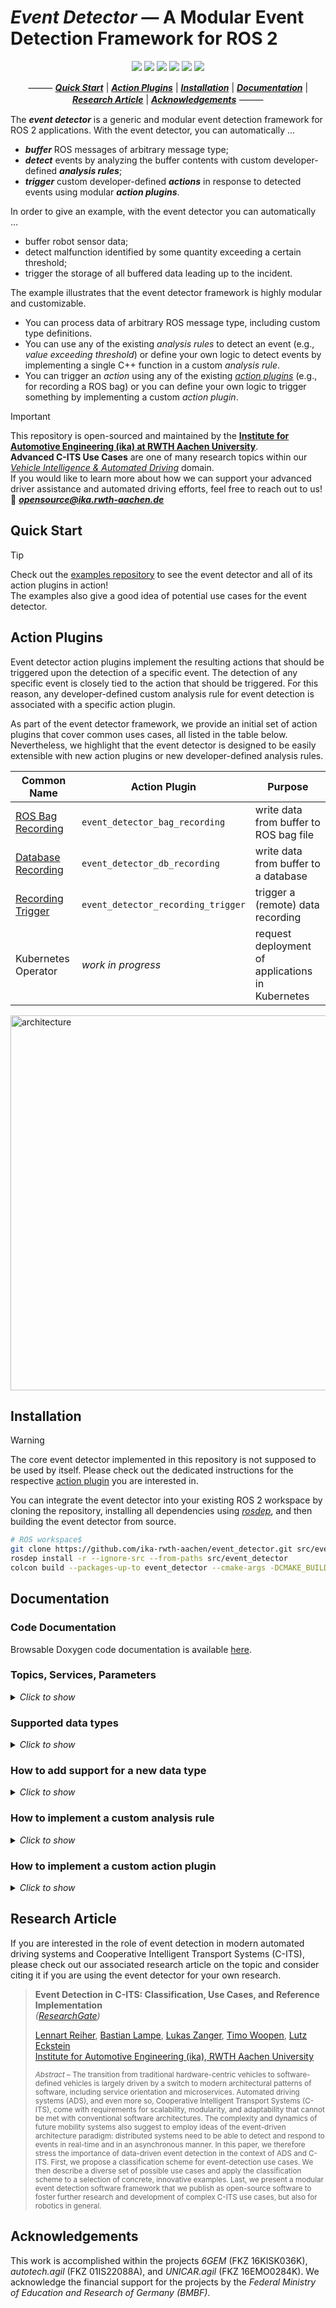 # *Event Detector —* A Modular Event Detection Framework for ROS 2

<p align="center">
  <img src="https://img.shields.io/github/v/release/ika-rwth-aachen/event_detector"/>
  <img src="https://img.shields.io/github/license/ika-rwth-aachen/event_detector"/>
  <a href="https://github.com/ika-rwth-aachen/event_detector/actions/workflows/docker-ros.yml"><img src="https://github.com/ika-rwth-aachen/event_detector/actions/workflows/docker-ros.yml/badge.svg"/></a>
  <a href="https://ika-rwth-aachen.github.io/event_detector/"><img src="https://github.com/ika-rwth-aachen/event_detector/actions/workflows/doc.yml/badge.svg"/></a>
  <img src="https://img.shields.io/badge/ROS 2-humble-293754"/>
  <a href="https://github.com/ika-rwth-aachen/event_detector"><img src="https://img.shields.io/github/stars/ika-rwth-aachen/event_detector?style=social"/></a>
</p>

<p align="center">
⸻ <b><i><a href="#quick-start">Quick Start</a></i></b> | <b><i><a href="#action-plugins">Action Plugins</a></i></b> |  <b><i><a href="#installation">Installation</a></i></b> | <b><i><a href="#documentation">Documentation</a></i></b> | <b><i><a href="#research-article">Research Article</a></i></b> | <b><i><a href="#acknowledgements">Acknowledgements</a></i></b> ⸻
</p>

The ***event detector*** is a generic and modular event detection framework for ROS 2 applications. With the event detector, you can automatically ...
- ***buffer*** ROS messages of arbitrary message type;
- ***detect*** events by analyzing the buffer contents with custom developer-defined ***analysis rules***;
- ***trigger*** custom developer-defined ***actions*** in response to detected events using modular ***action plugins***.

In order to give an example, with the event detector you can automatically ...
- buffer robot sensor data;
- detect malfunction identified by some quantity exceeding a certain threshold;
- trigger the storage of all buffered data leading up to the incident.

The example illustrates that the event detector framework is highly modular and customizable.
- You can process data of arbitrary ROS message type, including custom type definitions.
- You can use any of the existing *analysis rules* to detect an event (e.g., *value exceeding threshold*) or define your own logic to detect events by implementing a single C++ function in a custom *analysis rule*.
- You can trigger an *action* using any of the existing [*action plugins*](#action-plugins) (e.g., for recording a ROS bag) or you can define your own logic to trigger something by implementing a custom *action plugin*.

> [!IMPORTANT]  
> This repository is open-sourced and maintained by the [**Institute for Automotive Engineering (ika) at RWTH Aachen University**](https://www.ika.rwth-aachen.de/).  
> **Advanced C-ITS Use Cases** are one of many research topics within our [*Vehicle Intelligence & Automated Driving*](https://www.ika.rwth-aachen.de/en/competences/fields-of-research/vehicle-intelligence-automated-driving.html) domain.  
> If you would like to learn more about how we can support your advanced driver assistance and automated driving efforts, feel free to reach out to us!  
> :email: ***opensource@ika.rwth-aachen.de***


## Quick Start

> [!TIP]
> Check out the [examples repository](https://github.com/ika-rwth-aachen/event_detector_examples) to see the event detector and all of its action plugins in action!  
> The examples also give a good idea of potential use cases for the event detector.


## Action Plugins

Event detector action plugins implement the resulting actions that should be triggered upon the detection of a specific event. The detection of any specific event is closely tied to the action that should be triggered. For this reason, any developer-defined custom analysis rule for event detection is associated with a specific action plugin.

As part of the event detector framework, we provide an initial set of action plugins that cover common uses cases, all listed in the table below. Nevertheless, we highlight that the event detector is designed to be easily extensible with new action plugins or new developer-defined analysis rules.

| Common Name | Action Plugin | Purpose |
| --- | --- | --- |
| [ROS Bag Recording](https://github.com/ika-rwth-aachen/event_detector_bag_recording) | `event_detector_bag_recording` | write data from buffer to ROS bag file |
| [Database Recording](https://github.com/ika-rwth-aachen/event_detector_db_recording) | `event_detector_db_recording` | write data from buffer to a database |
| [Recording Trigger](https://github.com/ika-rwth-aachen/event_detector_recording_trigger) | `event_detector_recording_trigger` | trigger a (remote) data recording |
| Kubernetes Operator | *work in progress* | request deployment of applications in Kubernetes |

<img src="./assets/architecture.png" alt="architecture" width="600"/>


## Installation

> [!WARNING]
> The core event detector implemented in this repository is not supposed to be used by itself. Please check out the dedicated instructions for the respective [action plugin](#action-plugins) you are interested in.

You can integrate the event detector into your existing ROS 2 workspace by cloning the repository, installing all dependencies using [*rosdep*](http://wiki.ros.org/rosdep), and then building the event detector from source.

```bash
# ROS workspace$
git clone https://github.com/ika-rwth-aachen/event_detector.git src/event_detector
rosdep install -r --ignore-src --from-paths src/event_detector
colcon build --packages-up-to event_detector --cmake-args -DCMAKE_BUILD_TYPE=Release
```


## Documentation

### Code Documentation

Browsable Doxygen code documentation is available [here](https://ika-rwth-aachen.github.io/event_detector).

### Topics, Services, Parameters

<details><summary><i>Click to show</i></summary>

#### Subscribed Topics

Subscriptions for buffering data are specified via the parameter [`client_params.<CLIENT_NAME>.data_type_params.<DATA_TYPE>.topics`](#parameters). Action plugins may define additional subscribers.

#### Published Topics

None by default. Action plugins may define additional publishers.

#### Services

| Service | Type | Description |
| --- | --- | --- |
| `~/<RULE/NAME>/evaluate` | `std_srvs/srv/Empty` | allows to trigger a rule evaluation on-demand |

#### Parameters

| Parameter | Type | Default | Description | Options |
| --- | --- | --- | --- | --- |
| `use_sim_time` | `bool` | `false` | whether to use ROS simulation time |  |
| `startup_state` | `int` | `1` | initial lifecycle state | `1` (unconfigured), `2` (inactive), `3` (active) |
| `buffer.default_time` | `float` | `10.0` | default buffer length (in seconds) |  |
| `buffer.default_queue_size` | `int` | `20` | default subscriber queue size |  |
| `buffer.initialization_bags` | `string[]` | `[]` | ROS bag files to initialize buffer with |  |
| `buffer.use_msg_stamp` | `bool` | `true` | whether to use message stamp for sorting, if present |  |
| `analysis.default_period` | `float` | `1.0` | default period (in seconds) between subsequent analysis rule evaluations |  |
| `clients` | `string[]` | `[]` | client names |  |
| `client_params.<CLIENT_NAME>.base_frame` | `string` | `""` | client base frame used for storing static transforms |  |
| `client_params.<CLIENT_NAME>.tf_prefix` | `string` | `""` | client-specific prefix of frames found in dynamic transforms |  |
| `client_params.<CLIENT_NAME>.data_types` | `string[]` | `[]` | data types to subscribe | see second column in [`datatypes.macro`](./event_detector/include/event_detector/datatypes.macro) |
| `client_params.<CLIENT_NAME>.data_type_params.<DATA_TYPE>.topics` | `string[]` | `[]` | topic names |  |
| `client_params.<CLIENT_NAME>.data_type_params.<DATA_TYPE>.buffer_times` | `float[]` | `[]` | buffer length (in seconds) for each topic |  |
| `client_params.<CLIENT_NAME>.data_type_params.<DATA_TYPE>.queue_sizes` | `int[]` | `[]` | queue size for each topic |  |
| `rules` | `string[]` | `[]` | rule names |  |
| `rule_params.<RULE_NAME>.enabled` | `bool` | `false` | whether rule is enabled |  |
| `rule_params.<RULE_NAME>.parameters` | `dict` | `{}` | custom rule parameters | see rule documentation |

</details>

### Supported data types

<details><summary><i>Click to show</i></summary>

The event detector natively supports most common ROS message types, see the list of supported message packages below. You can also add support for custom data types, see [*How to add support for a new data type*](#how-to-add-support-for-a-new-data-type).
- [builtin_interfaces](https://index.ros.org/p/builtin_interfaces/)
- [diagnostic_msgs](https://index.ros.org/p/diagnostic_msgs/)
- [etsi_its_cam_msgs](https://index.ros.org/p/etsi_its_cam_msgs)
- [etsi_its_cam_ts_msgs](https://index.ros.org/p/etsi_its_cam_ts_msgs)
- [etsi_its_cpm_ts_msgs](https://index.ros.org/p/etsi_its_cpm_ts_msgs)
- [etsi_its_denm_msgs](https://index.ros.org/p/etsi_its_denm_msgs)
- [etsi_its_mapem_ts_msgs](https://index.ros.org/p/etsi_its_mapem_ts_msgs)
- [etsi_its_spatem_ts_msgs](https://index.ros.org/p/etsi_its_spatem_ts_msgs)
- [etsi_its_vam_ts_msgs](https://index.ros.org/p/etsi_its_vam_ts_msgs)
- [geometry_msgs](https://index.ros.org/p/geometry_msgs)
- [nav_msgs](https://index.ros.org/p/nav_msgs)
- [perception_msgs](https://github.com/ika-rwth-aachen/perception_interfaces)
- [sensor_msgs](https://index.ros.org/p/sensor_msgs)
- [shape_msgs](https://index.ros.org/p/shape_msgs)
- [std_msgs](https://index.ros.org/p/std_msgs)
- [stereo_msgs](https://index.ros.org/p/stereo_msgs)
- [tf2_msgs](https://index.ros.org/p/tf2_msgs)
- [trajectory_msgs](https://index.ros.org/p/trajectory_msgs)
- [vision_msgs](https://index.ros.org/p/vision_msgs)
- [visualization_msgs](https://index.ros.org/p/visualization_msgs)

</details>

### How to add support for a new data type

<details><summary><i>Click to show</i></summary>

The event detector natively supports most common ROS message types, see [*Supported data types*](#supported-data-types). Through clever application of preprocessor macros, adding support for a new ROS message type only requires 6 lines of code.
1. Add a package dependency on your message package in [`./event_detector/package.xml`](./event_detector/package.xml).
2. Add your message package to the `find_package`, `ament_target_dependencies`, and `ament_export_dependencies` sections of [`./event_detector/CMakeLists.txt`](./event_detector/CMakeLists.txt).
3. Include the required message type headers in [`./event_detector/include/event_detector/datatypes.hpp`](./event_detector/include/event_detector/datatypes.hpp).
4. Define a new data type by calling the `DATATYPE(TYPE, VAR)` macro for each new message type in [`./event_detector/include/event_detector/datatypes.macro`](./event_detector/include/event_detector/datatypes.macro).

</details>

### How to implement a custom analysis rule

<details><summary><i>Click to show</i></summary>

The detection of any specific event is closely tied to the action that should be triggered. For this reason, any developer-defined custom analysis rule for event detection is associated with a specific action plugin. If the [supported action plugins](#action-plugins) do not work for you, see [*How to implement a custom action plugin*](#how-to-implement-a-custom-action-plugin).

The steps below describe how to add a custom analysis rule to an existing action plugin, e.g., the [database recording plugin](https://github.com/ika-rwth-aachen/event_detector_db_recording). The steps listed here are generally applicable to any action plugin, but specific action plugins may require plugin-specific steps that are documented in the dedicated plugin repositories.
1. Create a new header (`.hpp`) and a new implementation file (`.cpp`) for the new analysis rule, e.g., `src/rules/new_custom_rule/NewCustomRule.cpp`. Usually, existing action plugins provide a `TemplateRule` (e.g., [here, for the database recording plugin](https://github.com/ika-rwth-aachen/event_detector_db_recording/blob/main/event_detector_db_recording_plugin/include/event_detector_db_recording_plugin/rules/template)) that you can copy-paste.
2. Add the new implementation file to the build process in the plugin's `CMakeLists.txt`.
    ```cmake
    add_library(${TARGET_NAME} SHARED
      # ...
      src/rules/new_custom_rule/NewCustomRule.cpp
    )
    ```
3. Declare a new plugin class in the plugin's `plugins.xml`.
    ```xml
    <library path="<ACTION_PLUGIN>">
      <!-- ... -->
      <class type="<ACTION_PLUGIN>::NewCustomRule" base_class_type="event_detector::AnalysisRule" />
    </library>
    ```
4. Add a new rule-specific section to the plugin's parameter file `config/params.yml`, where you can enable the new analysis rule and specify parameters.
    ```yml
    # ...
    rules:
      - <ACTION_PLUGIN>::NewCustomRule
    rule_params:
      enabled: true
      parameters:
        new_custom_param: 3.14
    ```
5. Implement the new custom analysis rule. Follow any plugin-specific instructions and follow the plugin's template rule documentation, if existing.
6. Build the action plugin.
    ```bash
    # ROS workspace$
    colcon build --packages-up-to <ACTION_PLUGIN_PKG>
    ```

</details>

### How to implement a custom action plugin

<details><summary><i>Click to show</i></summary>

The event detector action plugin architecture is built with [ROS 2's `pluginlib` mechanism](https://docs.ros.org/en/humble/Tutorials/Beginner-Client-Libraries/Pluginlib.html). All action plugins are separate ROS packages that build the action plugins as shared libraries, which are loaded by the core event detector node at runtime.

The steps below describe how to create a custom action plugin.
1. Create a new ROS package, e.g., `event_detector_custom_action_plugin`, with dependencies on `event_detector` and `pluginlib` in its `package.xml`.
    ```xml
    <!-- ... -->
    <depend>event_detector</depend>
    <depend>pluginlib</depend>
    <!-- ... -->
    ```
2. Create a new header (`.hpp`) and a new implementation file (`.cpp`) for a new analysis rule, e.g., `src/rules/custom_action_plugin_rule/CustomActionPluginRule.cpp`.
3. Declare a new plugin class in a new file `plugins.xml` on the package's top level.
    ```xml
    <library path="event_detector_custom_action_plugin">
      <class type="event_detector_custom_action_plugin::CustomActionPluginRule" base_class_type="event_detector::AnalysisRule" />
    </library>
    ```
4. Set up the package's `CMakeLists.txt` to build a shared library that is exported as a plugin.
    ```cmake
    project(event_detector_custom_action_plugin)
    # ...
    set(TARGET_NAME ${PROJECT_NAME})
    add_library(${TARGET_NAME} SHARED
      src/rules/custom_action_plugin_rule/CustomActionPluginRule.cpp
    )
    # ...
    ament_target_dependencies(${TARGET_NAME}
      event_detector
      pluginlib
      # ...
    )
    # ...
    pluginlib_export_plugin_description_file(event_detector plugins.xml)
    # ...
    ```
5. Add a new rule-specific section to the plugin's parameter file `config/params.yml`, where you can enable the new analysis rule and specify parameters.
    ```yml
    # ...
    rules:
      - event_detector_custom_action_plugin::CustomActionPluginRule
    rule_params:
      enabled: true
      parameters:
        new_custom_param: 3.14
    ```
6. Implement the action plugin logic in the core analysis rule. The analysis rule has to inherit `event_detector::AnalysisRule` and override a set of abstract functions. A minimal implementation is given below. The most relevant function to implement is `CustomActionPluginRule::evaluate()`, which is periodically called as part of rule evaluation. For reference, check out the documentation of the [core abstract `AnalysisRule` class](./event_detector/include/event_detector/AnalysisRule.hpp).
    ```cpp
    // include/event_detector_custom_action_plugin/rules/custom_action_plugin_rule/CustomActionPluginRule.hpp
    #pragma once
    #include <event_detector/AnalysisRule.hpp>
    namespace event_detector_custom_action_plugin {
    class CustomActionPluginRule : public event_detector::AnalysisRule {
     public:
      std::string getRuleName() const override;
      void loadRuleParameters() override;
      void onInitialize() override;
     protected:
      void evaluate() override;
    }
    }
    ```
    ```cpp
    // src/rules/custom_action_plugin_rule/CustomActionPluginRule.cpp
    #include <event_detector_custom_action_plugin/rules/custom_action_plugin_rule/CustomActionPluginRule.hpp>
    #include <pluginlib/class_list_macros.hpp>
    PLUGINLIB_EXPORT_CLASS(event_detector_custom_action_plugin::CustomActionPluginRule,
                           event_detector::AnalysisRule)
    namespace event_detector_custom_action_plugin {
    std::string TemplateRule::getRuleName() const {
      return "event_detector_custom_action_plugin::CustomActionPluginRule";
    }
    // ...
    }
    ```
7. Build the action plugin.
    ```bash
    # ROS workspace$
    colcon build --packages-up-to event_detector_custom_action_plugin
    ```

</details>


## Research Article

If you are interested in the role of event detection in modern automated driving systems and Cooperative Intelligent Transport Systems (C-ITS), please check out our associated research article on the topic and consider citing it if you are using the event detector for your own research.

> **Event Detection in C-ITS: Classification, Use Cases, and Reference Implementation**  
> *([ResearchGate](https://www.researchgate.net/publication/388993060_Event_Detection_in_C-ITS_Classification_Use_Cases_and_Reference_Implementation))*  
>
> [Lennart Reiher](https://www.ika.rwth-aachen.de/en/institute/team/vehicle-intelligence-automated-driving/reiher.html), [Bastian Lampe](https://www.ika.rwth-aachen.de/en/institute/team/vehicle-intelligence-automated-driving/lampe.html), [Lukas Zanger](https://www.ika.rwth-aachen.de/en/institute/team/vehicle-intelligence-automated-driving/zanger.html), [Timo Woopen](https://www.ika.rwth-aachen.de/de/institut/team/fahrzeugintelligenz-automatisiertes-fahren/woopen.html), [Lutz Eckstein](https://www.ika.rwth-aachen.de/en/institute/team/univ-prof-dr-ing-lutz-eckstein.html)  
> [Institute for Automotive Engineering (ika), RWTH Aachen University](https://www.ika.rwth-aachen.de/en/)
>
> <sup>*Abstract* – The transition from traditional hardware-centric vehicles to software-defined vehicles is largely driven by a switch to modern architectural patterns of software, including service orientation and microservices. Automated driving systems (ADS), and even more so, Cooperative Intelligent Transport Systems (C-ITS), come with requirements for scalability, modularity, and adaptability that cannot be met with conventional software architectures. The complexity and dynamics of future mobility systems also suggest to employ ideas of the event-driven architecture paradigm: distributed systems need to be able to detect and respond to events in real-time and in an asynchronous manner. In this paper, we therefore stress the importance of data-driven event detection in the context of ADS and C-ITS. First, we propose a classification scheme for event-detection use cases. We then describe a diverse set of possible use cases and apply the classification scheme to a selection of concrete, innovative examples. Last, we present a modular event detection software framework that we publish as open-source software to foster further research and development of complex C-ITS use cases, but also for robotics in general.</sup>


## Acknowledgements

This work is accomplished within the projects *6GEM* (FKZ 16KISK036K), *autotech.agil* (FKZ 01IS22088A), and *UNICAR.agil* (FKZ 16EMO0284K). We acknowledge the financial support for the projects by the *Federal Ministry of Education and Research of Germany (BMBF)*.
